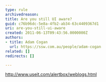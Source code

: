 ```yaml
---
type: rule
archivedreason: 
title: Are you still UI aware?
guid: c76b96dc-5e8a-4fb2-ab34-63c4409367d1
uri: are-you-still-ui-aware
created: 2011-06-13T09:43:56.0000000Z
authors:
- title: Adam Cogan
  url: https://ssw.com.au/people/adam-cogan
related: []
redirects: []

---
```




  <a href="http&#58;//www.useit.com/alertbox/weblogs.html">http&#58;//www.useit.com/alertbox/weblogs.html</a>

<br><excerpt class='endintro'></excerpt><br>



